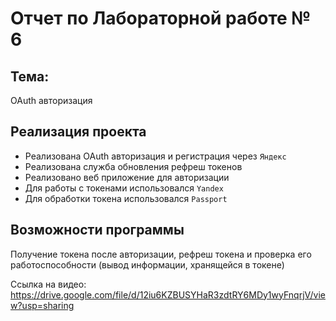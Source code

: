 # Отчет по Лабораторной работе № 6  

## Тема:  
OAuth авторизация   

## Реализация проекта  

- Реализована OAuth авторизация и регистрация через `Яндекс`  
- Реализована служба обновления рефреш токенов
- Реализовано веб приложение для авторизации
- Для работы с токенами использовался `Yandex`
- Для обработки токена использовался `Passport`

## Возможности программы  

Получение токена после авторизации, рефреш токена и проверка его работоспособности (вывод информации, хранящейся в токене)
 
Ссылка на видео: https://drive.google.com/file/d/12iu6KZBUSYHaR3zdtRY6MDy1wyFnqrjV/view?usp=sharing